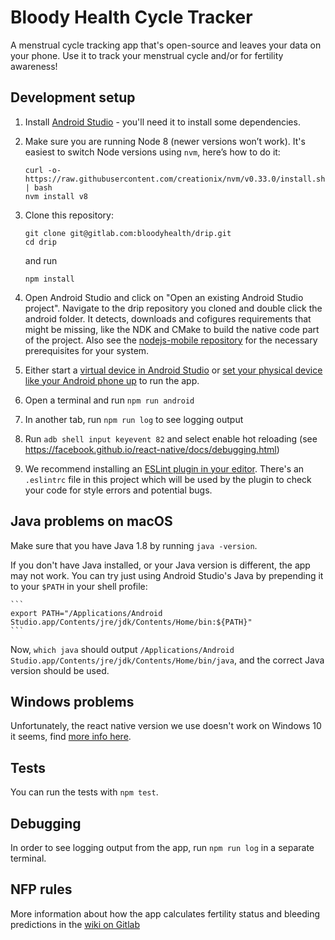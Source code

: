 # Bloody Health Cycle Tracker

A menstrual cycle tracking app that's open-source and leaves your data on your phone. Use it to track your menstrual cycle and/or for fertility awareness!

## Development setup
1. Install [Android Studio](https://developer.android.com/studio/) - you'll need it to install some dependencies.

1. Make sure you are running Node 8 (newer versions won’t work). It's easiest to switch Node versions using `nvm`, here’s how to do it:

    ```
    curl -o- https://raw.githubusercontent.com/creationix/nvm/v0.33.0/install.sh | bash
    nvm install v8
    ```

1. Clone this repository:

    ```
    git clone git@gitlab.com:bloodyhealth/drip.git
    cd drip
    ```
    and run
    ```
    npm install
    ```

1. Open Android Studio and click on "Open an existing Android Studio project". Navigate to the drip repository you cloned and double click the android folder. It detects, downloads and cofigures requirements that might be missing, like the NDK and CMake to build the native code part of the project. Also see the [nodejs-mobile repository](https://github.com/janeasystems/nodejs-mobile) for the necessary prerequisites for your system.

1. Either start a [virtual device in Android Studio](https://developer.android.com/studio/run/emulator) or [set your physical device like your Android phone up](https://developer.android.com/training/basics/firstapp/running-app) to run the app.

1. Open a terminal and run `npm run android`

1. In another tab, run `npm run log` to see logging output

1. Run `adb shell input keyevent 82` and select enable hot reloading (see https://facebook.github.io/react-native/docs/debugging.html)

1. We recommend installing an [ESLint plugin in your editor](https://eslint.org/docs/user-guide/integrations#editors). There's an `.eslintrc` file in this project which will be used by the plugin to check your code for style errors and potential bugs.

## Java problems on macOS

Make sure that you have Java 1.8 by running `java -version`.

If you don't have Java installed, or your Java version is different, the app may not work. You can try just using Android Studio's Java by prepending it to your `$PATH` in your shell profile:

    ```
    export PATH="/Applications/Android Studio.app/Contents/jre/jdk/Contents/Home/bin:${PATH}"
    ```

Now, `which java` should output `/Applications/Android Studio.app/Contents/jre/jdk/Contents/Home/bin/java`, and the correct Java version should be used.

## Windows problems

Unfortunately, the react native version we use doesn't work on Windows 10 it seems, find [more info here](https://github.com/facebook/react-native/issues/20015).

## Tests
You can run the tests with `npm test`.

## Debugging
In order to see logging output from the app, run `npm run log` in a separate terminal.

## NFP rules
More information about how the app calculates fertility status and bleeding predictions in the [wiki on Gitlab](https://gitlab.com/bloodyhealth/drip/wikis/home)
